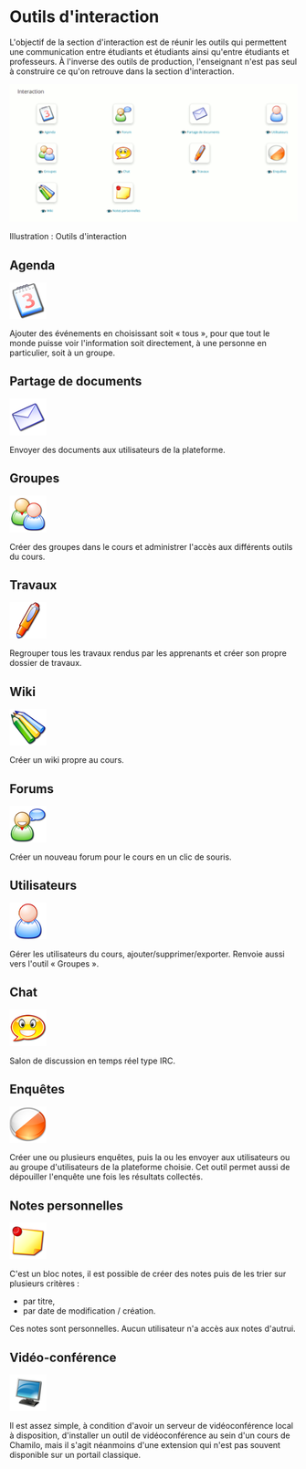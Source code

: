 # Outils d'interaction

L'objectif de la section d'interaction est de réunir les outils qui permettent une communication entre étudiants et étudiants ainsi qu'entre étudiants et professeurs. À l'inverse des outils de production, l'enseignant n'est pas seul à construire ce qu'on retrouve dans la section d'interaction.

![](../../.gitbook/assets/coursinteraction%20%281%29.png)

Illustration : Outils d'interaction

## Agenda <a id="magnifieragenda"></a>

![](../../.gitbook/assets/agenda.png)

Ajouter des événements en choisissant soit « tous », pour que tout le monde puisse voir l'information soit directement, à une personne en particulier, soit à un groupe.

## Partage de documents <a id="magnifierpartage-de-documents"></a>

![](../../.gitbook/assets/dropbox.png)

Envoyer des documents aux utilisateurs de la plateforme.

## Groupes <a id="magnifiergroupes"></a>

![](../../.gitbook/assets/group.png)

Créer des groupes dans le cours et administrer l'accès aux différents outils du cours.

## Travaux <a id="magnifiertravaux"></a>

![](../../.gitbook/assets/works.png)

Regrouper tous les travaux rendus par les apprenants et créer son propre dossier de travaux.

## Wiki <a id="magnifierwiki"></a>

![](../../.gitbook/assets/wiki.png)

Créer un wiki propre au cours.

## Forums <a id="magnifierforums"></a>

![](../../.gitbook/assets/forum.png)

Créer un nouveau forum pour le cours en un clic de souris.

## Utilisateurs <a id="magnifierutilisateurs"></a>

![](../../.gitbook/assets/members.png)

Gérer les utilisateurs du cours, ajouter/supprimer/exporter. Renvoie aussi vers l'outil « Groupes ».

## Chat <a id="magnifierchat"></a>

![](../../.gitbook/assets/chat.png)

Salon de discussion en temps réel type IRC.

## Enquêtes <a id="magnifierenqu-tes"></a>

![](../../.gitbook/assets/survey.png)

Créer une ou plusieurs enquêtes, puis la ou les envoyer aux utilisateurs ou au groupe d'utilisateurs de la plateforme choisie. Cet outil permet aussi de dépouiller l'enquête une fois les résultats collectés.

## Notes personnelles <a id="magnifiernotes-personnelles"></a>

![](../../.gitbook/assets/notebook.png)

C'est un bloc notes, il est possible de créer des notes puis de les trier sur plusieurs critères :

* par titre,
* par date de modification / création.

Ces notes sont personnelles. Aucun utilisateur n'a accès aux notes d'autrui.

## Vidéo-conférence <a id="magnifiervid-o-conf-rence"></a>

![](../../.gitbook/assets/bbb.png)

Il est assez simple, à condition d'avoir un serveur de vidéoconférence local à disposition, d'installer un outil de vidéoconférence au sein d'un cours de Chamilo, mais il s'agit néanmoins d'une extension qui n'est pas souvent disponible sur un portail classique.


